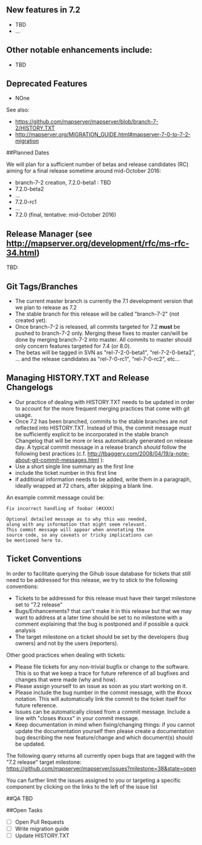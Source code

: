 ## New features in 7.2
* TBD
* ...

## Other notable enhancements include:
* TBD

## Deprecated Features
* NOne

See also:
* https://github.com/mapserver/mapserver/blob/branch-7-2/HISTORY.TXT
* http://mapserver.org/MIGRATION_GUIDE.html#mapserver-7-0-to-7-2-migration
                                                                   
##Planned Dates

We will plan for a sufficient number of betas and release candidates (RC) aiming for a final release sometime around mid-October 2016:

* branch-7-2 creation, 7.2.0-beta1 : TBD
* 7.2.0-beta2
* ...
* 7.2.0-rc1
* ...
* 7.2.0 (final, tentative: mid-October 2016)

## Release Manager (see http://mapserver.org/development/rfc/ms-rfc-34.html) 
TBD: 
                                                          
## Git Tags/Branches

* The current master branch is currently the 7.1 development version that we plan to release as 7.2
* The stable branch for this release will be called "branch-7-2" (not created yet).
* Once branch-7-2 is released, all commits targeted for 7.2 **must** be pushed to branch-7-2 only. Merging
these fixes to master can/will be done by merging branch-7-2 into master. All commits to master should only concern features targeted for 7.4 (or 8.0).
* The betas will be tagged in SVN as "rel-7-2-0-beta1", "rel-7-2-0-beta2", ... and the release candidates as "rel-7-0-rc1", "rel-7-0-rc2", etc...

## Managing HISTORY.TXT and Release Changelogs

* Our practice of dealing with HISTORY.TXT needs to be updated in order to account for the more frequent merging practices that come with git usage.
* Once 7.2 has been branched, commits to the stable branches are *not* reflected into HISTORY.TXT. Instead of this, the commit message *must* be sufficiently explicit to be incorporated in the stable branch Changelog that will be more or less automatically generated on release day. A typical commit message in a release branch *should* follow the following best practices (c.f. http://tbaggery.com/2008/04/19/a-note-about-git-commit-messages.html ):
 * Use a short single line summary as the first line
 * include the ticket number in this first line
 * if additional information needs to be added, write them in a paragraph, ideally wrapped at 72 chars, after skipping a blank line.

An example commit message could be:
```
Fix incorrect handling of foobar (#XXXX)

Optional detailed message as to why this was needed,
along with any information that might seem relevant.
This commit message will appear when annotating the
source code, so any caveats or tricky implications can
be mentioned here to.
```
 
## Ticket Conventions
In order to facilitate querying the Gihub issue database for tickets that still need to be addressed for this release, we try to stick to the following conventions:

* Tickets to be addressed for this release must have their target milestone set to "7.2 release" 
* Bugs/Enhancements? that can't make it in this release but that we may want to address at a later time should be set to no milestone with a comment explaining that the bug is postponed and if possible a quick analysis
* The target milestone on a ticket should be set by the developers (bug owners) and not by the users (reporters).

Other good practices when dealing with tickets:

* Please file tickets for any non-trivial bugfix or change to the software. This is so that we keep a trace for future reference of all bugfixes and changes that were made (why and how).
* Please assign yourself to an issue as soon as you start working on it.
* Please include the bug number in the commit message, with the #xxxx notation. This will automatically link the commit to the ticket itself for future reference.
* Issues can be automatically closed from a commit message. Include a line with "closes #xxxx" in your commit message.
* Keep documentation in mind when fixing/changing things: if you cannot update the documentation yourself then please create a documentation bug describing the new feature/change and which document(s) should be updated.                                                                            

The following query returns all currently open bugs that are tagged with the "7.2 release" target milestone:
https://github.com/mapserver/mapserver/issues?milestone=38&state=open

You can further limit the issues assigned to you or targeting a specific component by clicking on the links to the left of the issue list
                                                                          
##QA
TBD

##Open Tasks

- [ ] Open Pull Requests
- [ ] Write migration guide
- [ ] Update HISTORY.TXT